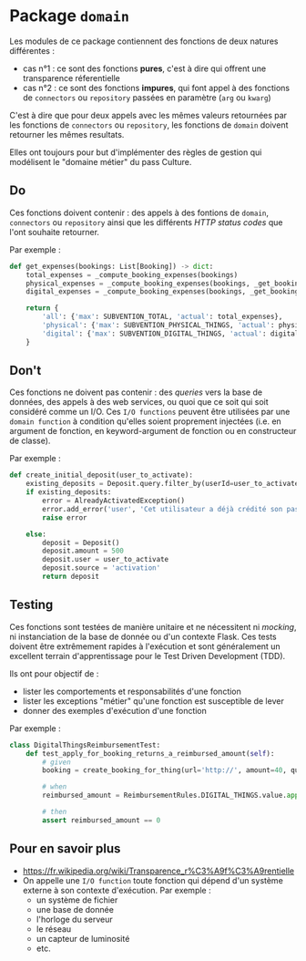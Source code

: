 # Package `domain`
Les modules de ce package contiennent des fonctions de deux natures différentes :
* cas n°1 : ce sont des fonctions **pures**, c'est à dire qui offrent une transparence réferentielle
* cas n°2 : ce sont des fonctions **impures**, qui font appel à des fonctions de `connectors` ou `repository` passées
en paramètre (`arg` ou `kwarg`)

C'est à dire que pour deux appels avec les mêmes valeurs retournées par les fonctions de `connectors` ou `repository`,
les fonctions de `domain` doivent retourner les mêmes resultats.

Elles ont toujours pour but d'implémenter des règles de gestion qui modélisent le "domaine métier" du pass Culture.

## Do
Ces fonctions doivent contenir : des appels à des fontions de `domain`, `connectors` ou `repository` ainsi que
les différents _HTTP status codes_ que l'ont souhaite retourner.

Par exemple :
```python
def get_expenses(bookings: List[Booking]) -> dict:
    total_expenses = _compute_booking_expenses(bookings)
    physical_expenses = _compute_booking_expenses(bookings, _get_bookings_of_physical_things)
    digital_expenses = _compute_booking_expenses(bookings, _get_bookings_of_digital_things)

    return {
        'all': {'max': SUBVENTION_TOTAL, 'actual': total_expenses},
        'physical': {'max': SUBVENTION_PHYSICAL_THINGS, 'actual': physical_expenses},
        'digital': {'max': SUBVENTION_DIGITAL_THINGS, 'actual': digital_expenses}
    }
```

## Don't
Ces fonctions ne doivent pas contenir : des _queries_ vers la base de données, des appels à des web services, ou quoi que
ce soit qui soit considéré comme un I/O. Ces `I/O functions` peuvent être utilisées par une `domain function` à condition
qu'elles soient proprement injectées (i.e. en argument de fonction, en keyword-argument de fonction ou en constructeur de classe).

Par exemple :
```python
def create_initial_deposit(user_to_activate):
    existing_deposits = Deposit.query.filter_by(userId=user_to_activate.id).all()
    if existing_deposits:
        error = AlreadyActivatedException()
        error.add_error('user', 'Cet utilisateur a déjà crédité son pass Culture')
        raise error

    else:
        deposit = Deposit()
        deposit.amount = 500
        deposit.user = user_to_activate
        deposit.source = 'activation'
        return deposit
```

## Testing
Ces fonctions sont testées de manière unitaire et ne nécessitent ni _mocking_, ni instanciation de la base de donnée
ou d'un contexte Flask. Ces tests doivent être extrêmement rapides à l'exécution et sont généralement un excellent terrain
d'apprentissage pour le Test Driven Development (TDD).

Ils ont pour objectif de :
* lister les comportements et responsabilités d'une fonction
* lister les exceptions "métier" qu'une fonction est susceptible de lever
* donner des exemples d'exécution d'une fonction

Par exemple :
```python
class DigitalThingsReimbursementTest:
    def test_apply_for_booking_returns_a_reimbursed_amount(self):
        # given
        booking = create_booking_for_thing(url='http://', amount=40, quantity=3)

        # when
        reimbursed_amount = ReimbursementRules.DIGITAL_THINGS.value.apply(booking)

        # then
        assert reimbursed_amount == 0
```

## Pour en savoir plus
* https://fr.wikipedia.org/wiki/Transparence_r%C3%A9f%C3%A9rentielle
* On appelle une `I/O function` toute fonction qui dépend d'un système externe à son contexte d'exécution. Par exemple :
  * un système de fichier
  * une base de donnée
  * l'horloge du serveur
  * le réseau
  * un capteur de luminosité
  * etc.
